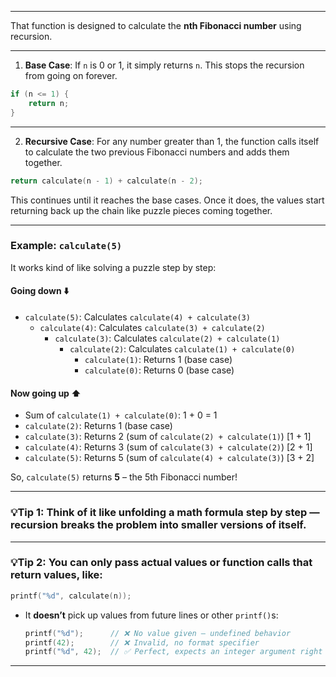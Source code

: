 
---

That function is designed to calculate the **nth Fibonacci number** using recursion.

---

1. **Base Case**: If `n` is 0 or 1, it simply returns `n`. This stops the recursion from going on forever.

```c
if (n <= 1) {
    return n;
}
```

---

2. **Recursive Case**: For any number greater than 1, the function calls itself to calculate the two previous Fibonacci numbers and adds them together.

```c
return calculate(n - 1) + calculate(n - 2);
```

This continues until it reaches the base cases. Once it does, the values start returning back up the chain like puzzle pieces coming together.

---

### Example: `calculate(5)`

It works kind of like solving a puzzle step by step:

#### Going down ⬇️

- `calculate(5)`: Calculates `calculate(4) + calculate(3)`
  - `calculate(4)`: Calculates `calculate(3) + calculate(2)`
    - `calculate(3)`: Calculates `calculate(2) + calculate(1)`
      - `calculate(2)`: Calculates `calculate(1) + calculate(0)`
        - `calculate(1)`: Returns 1 (base case)
        - `calculate(0)`: Returns 0 (base case)

#### Now going up ⬆️

   - Sum of `calculate(1) + calculate(0)`: 1 + 0 = 1
   - `calculate(2)`: Returns 1 (base case)
  - `calculate(3)`: Returns 2 (sum of `calculate(2) + calculate(1)`) [1 + 1]
 - `calculate(4)`: Returns 3 (sum of `calculate(3) + calculate(2)`)  [2 + 1]
- `calculate(5)`: Returns 5 (sum of `calculate(4) + calculate(3)`)   [3 + 2]

So, `calculate(5)` returns **5** – the 5th Fibonacci number!

---

### 💡Tip 1: Think of it like unfolding a math formula step by step — recursion breaks the problem into smaller versions of itself.

---

### 💡Tip 2: You can only pass actual **values** or **function calls** that return values, like:
```c
printf("%d", calculate(n));
```

- It **doesn’t** pick up values from future lines or other `printf()`s:
  ```c
  printf("%d");      // ❌ No value given — undefined behavior
  printf(42);        // ❌ Invalid, no format specifier
  printf("%d", 42);  // ✅ Perfect, expects an integer argument right there
  ```

---

